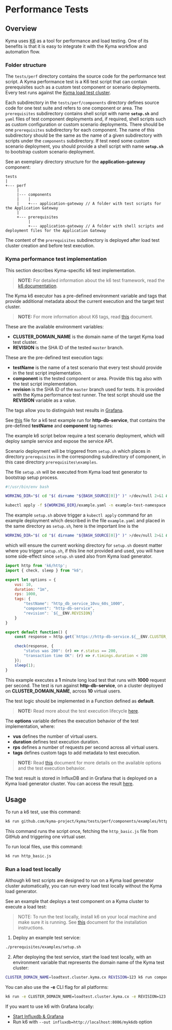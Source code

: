 # Performance Tests

## Overview

Kyma uses [K6](https://docs.k6.io) as a tool for performance and load testing. One of its benefits is that it is easy to integrate it with the Kyma workflow and automation flow.

### Folder structure

The `tests/perf` directory contains the source code for the performance test script.
A Kyma performance test is a K6 test script that can contain prerequisites such as a custom test component or scenario deployments. Every test runs against the [Kyma load test cluster](https://github.com/kyma-project/test-infra).

Each subdirectory in the `tests/perf/components` directory defines source code for one test suite and refers to one component or area.
The `prerequisites` subdirectory contains shell script with name **`setup.sh`** and `yaml` files of test component deployments and, if required, shell scripts such as custom configuration or custom scenario deployments.
There should be one `prerequisites` subdirectory for each component. The name of this subdirectory should be the same as the name of a given subdirectory with scripts under the `components` subdirectory.
If test need some custom scenario deployment, you should provide a shell script with name **`setup.sh`** to bootstrap custom scenario deployment.

See an exemplary directory structure for the **application-gateway** component:
```
tests
|  
+--- perf
     |   
     |--- components
     |    |
     |    +--- application-gateway // A folder with test scripts for the Application Gateway
     |      
     +--- prerequisites
          |
          +--- application-gateway // A folder with shell scripts and deployment files for the Application Gateway

```
The content of the `prerequisites` subdirectory is deployed after load test cluster creation and before test execution.

### Kyma performance test implementation

This section describes Kyma-specific k6 test implementation.

> **NOTE:** For detailed information about the k6 test framework, read the [k6 documentation](https://docs.k6.io).

The Kyma k6 executor has a pre-defined environment variable and tags that provide additional metadata about the current execution and the target test cluster.

> **NOTE:** For more information about K6 tags, read [this](https://docs.k6.io/docs/tags-and-groups) document.

These are the available environment variables:
- **CLUSTER_DOMAIN_NAME** is the domain name of the target Kyma load test cluster.
- **REVISION** is the SHA ID of the tested `master` branch.

These are the pre-defined test execution tags:
- **testName** is the name of a test scenario that every test should provide in the test script implementation.
- **component** is the tested component or area. Provide this tag also with the test script implementation.
- **revision** is the SHA ID of the `master` branch used for tests. It is provided with the Kyma performance test runner. The test script should use the **REVISION** variable as a value.

The tags allow you to distinguish test results in [Grafana](https://grafana.perf.kyma-project.io/d/ReuNR5Aik/kyma-performance-test-results?orgId=1).

See [this](./components/examples/http-db-service.js) file for a k6 test example run for **http-db-service**, that contains the pre-defined **testName** and **component** tag names:

The example k6 script below require a test scenario deployment, which will deploy sample service and expose the service API.

Scenario deployment will be triggered from `setup.sh` which places in directory `prerequisites` in the corresponding subdirectory of component, in this case directory `prerequisites\examples`.

The file `setup.sh` will be executed from Kyma load test generator to bootstrap setup process.

```bash
#!/usr/bin/env bash

WORKING_DIR="$( cd "$( dirname "${BASH_SOURCE[0]}" )" >/dev/null 2>&1 && pwd )"

kubectl apply -f ${WORKING_DIR}/example.yaml -n example-test-namespace
```

The example `setup.sh` above trigger a `kubectl apply` command for an example deployment which described in the file `example.yaml` and placed in the same directory as `setup.sh`, here is the important line is the
```bash
WORKING_DIR="$( cd "$( dirname "${BASH_SOURCE[0]}" )" >/dev/null 2>&1 && pwd )"
```
which will ensure the current working directory for `setup.sh` doesnt matter where you trigger `setup.sh`, if this line not provided and used, you will have some side-effect since `setup.sh` used also from Kyma load generator.

```javascript
import http from 'k6/http';
import { check, sleep } from "k6";

export let options = {
    vus: 10,
    duration: "1m",
    rps: 1000,
    tags: {
        "testName": "http_db_service_10vu_60s_1000",
        "component": "http-db-service",
        "revision": `${__ENV.REVISION}`
    }
}

export default function() {
    const response = http.get(`https://http-db-service.${__ENV.CLUSTER_DOMAIN_NAME}/`);

    check(response, {
        "status was 200": (r) => r.status == 200,
        "transaction time OK": (r) => r.timings.duration < 200
    });
    sleep(1);
}
```

This example executes a **1** minute long load test that runs with **1000** request per second. The test is run against **http-db-service**, on a cluster deployed on **CLUSTER_DOMAIN_NAME**, across **10** virtual users.

The test logic should be implemented in a Function defined as **default**.

> **NOTE:** Read more about the test execution lifecycle [here](https://docs.k6.io/docs/test-life-cycle).

The **options** variable defines the execution behavior of the test implementation, where:

- **vus** defines the number of virtual users.
- **duration** defines test execution duration.
- **rps** defines a number of requests per second across all virtual users.
- **tags** defines custom tags to add metadata to test execution.

> **NOTE:** Read [this](https://docs.k6.io/docs/options) document for more details on the available options and the test execution behavior.

The test result is stored in InfluxDB and in Grafana that is deployed on a Kyma load generator cluster. You can access the result [here](https://grafana.perf.kyma-project.io/d/ReuNR5Aik/kyma-performance-test-results?orgId=1).

## Usage

To run a k6 test, use this command:
```bash
k6 run github.com/kyma-project/kyma/tests/perf/components/examples/http_basic.js
```

This command runs the script once, fetching the `http_basic.js` file from GitHub and triggering one virtual user.

To run local files, use this command:
```bash
k6 run http_basic.js
```

### Run a load test locally

Although k6 test scripts are designed to run on a Kyma load generator cluster automatically, you can run every load test locally without the Kyma load generator.

See an example that deploys a test component on a Kyma cluster to execute a load test:

>NOTE: To run the test locally, install k6 on your local machine and make sure it is running. See [this](https://docs.k6.io/docs/installation) document for the installation instructions.


1. Deploy an example test service:

```bash
./prerequisites/examples/setup.sh
```

2. After deploying the test service, start the load test locally, with an environment variable that represents the domain name of the Kyma test cluster:

```bash
CLUSTER_DOMAIN_NAME=loadtest.cluster.kyma.cx REVISION=123 k6 run components/examples/http-db-service.js
```

You can also use the **-e** CLI flag for all platforms:

```bash
k6 run -e CLUSTER_DOMAIN_NAME=loadtest.cluster.kyma.cx -e REVISION=123 components/examples/http-db-service.js
```

If you want to use k6 with Grafana locally:

- [Start Influxdb & Grafana](https://k6.io/docs/results-visualization/influxdb-+-grafana)
- Run k6 with `--out influxdb=http://localhost:8086/myk6db` option
